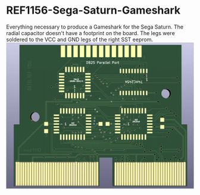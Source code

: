 # REF1156-Sega-Saturn-Gameshark
Everything necessary to produce a Gameshark for the Sega Saturn. The radial capacitor doesn't have a footprint on the board. The legs were soldered to the VCC and GND legs of the right SST eeprom.
![REF1156](https://github.com/Modman/REF1156-Sega-Saturn-Gameshark/blob/main/REF1156.png)
